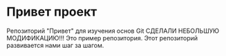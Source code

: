 # Привет проект
Репозиторий "Привет" для изучения основ Git
СДЕЛАЛИ НЕБОЛЬШУЮ МОДИФИКАЦИЮ!!!
Это пример репозитория.
Этот репозиторий развивается нами шаг за шагом.